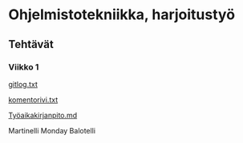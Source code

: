 # Ohjelmistotekniikka, harjoitustyö
## Tehtävät
### Viikko 1
[gitlog.txt](https://github.com/IsmailTadji/ot-harjoitustyo/blob/master/laskarit/viikko1/gitlog.txt)

[komentorivi.txt](https://github.com/IsmailTadji/ot-harjoitustyo/blob/master/laskarit/viikko1/komentorivi.txt)

[Työaikakirjanpito.md](https://github.com/IsmailTadji/ot-harjoitustyo/blob/master/dokumentaatio/ty%C3%B6aikakirjanpito.md)

Martinelli Monday
Balotelli

